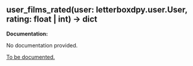<h2 id="user_films_rated">user_films_rated(user: letterboxdpy.user.User, rating: float | int) -> dict</h2>

**Documentation:**

No documentation provided.

[To be documented.](https://github.com/search?q=repo:nmcassa/letterboxdpy+user_films_rated)
